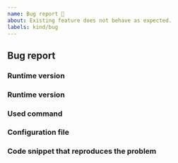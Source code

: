 ```yaml
---
name: Bug report 🐛
about: Existing feature does not behave as expected.
labels: kind/bug
---
```


## Bug report

<!--
  Before reporting a bug, make sure PHP CS Fixer is up-to-date.

  Check that the issue is NOT regarded to an applied rule by using the `-vvv` option (will list applied rules) on a minimal code snippet.
-->

### Runtime version

<!--
  Please describe the problem.
-->

### Runtime version

<!--
   Provide PHP CS Fixer version and PHP runtime by sharing result of this command:
   $ php-cs-fixer -V
-->

### Used command

<!--
   Provide the command used to run PHP CS Fixer (run with `-vvv`).
-->

### Configuration file

<!--
   Provide content of configuration file you used (.php-cs-fixer[.dist].php).
-->

### Code snippet that reproduces the problem

<!--
  Provide a minimal code snippet before running PHP CS Fixer. If relevant,
  also provide the expected output, the actual output and/or the error that
  occurred, if any.

  Please use markdown syntax for each code snippet, e.g.:

  ```php
  <?php
  $var = 'foo';
  ```
-->
